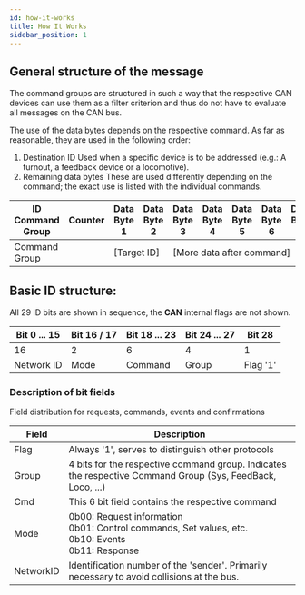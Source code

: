 ```yaml
---
id: how-it-works
title: How It Works
sidebar_position: 1
---
```


## General structure of the message

The command groups are structured in such a way that the respective CAN devices can use them as a filter criterion and thus do not have to evaluate all messages on the CAN bus.

The use of the data bytes depends on the respective command. As far as reasonable, they are used in the following order:

1. Destination ID Used when a specific device is to be addressed (e.g.: A turnout, a feedback device or a locomotive).
2. Remaining data bytes These are used differently depending on the command; the exact use is listed with the individual commands.

<table>
  <thead>
    <tr>
      <th>ID Command Group</th>
      <th>Counter</th>
      <th>Data Byte 1</th>
      <th>Data Byte 2</th>
      <th>Data Byte 3</th>
      <th>Data Byte 4</th>
      <th>Data Byte 5</th>
      <th>Data Byte 6</th>
      <th>Data Byte 7</th>
      <th>Data Byte 8</th>
    </tr>
  </thead>
  <tbody>
    <tr>
      <td>Command Group</td>
      <td></td>
      <td colspan="2">[Target ID]</td>
      <td colspan="6">[More data after command]</td>
    </tr>
  </tbody>
</table>

## Basic ID structure:

All 29 ID bits are shown in sequence, the **CAN** internal flags are not shown.

| Bit 0 ... 15 | Bit 16 / 17 | Bit 18 ... 23 | Bit 24 ... 27 | Bit 28   |
|--------------|-------------|---------------|---------------|----------|
| 16           | 2           | 6             | 4             | 1        |
| Network ID   | Mode        | Command       | Group         | Flag '1' |


### Description of bit fields

Field distribution for requests, commands, events and confirmations

| Field     | Description                                                                                                      |
|-----------|------------------------------------------------------------------------------------------------------------------|
| Flag      | Always '1', serves to distinguish other protocols                                                                |
| Group     | 4 bits for the respective command group. Indicates the respective Command Group (Sys, FeedBack, Loco, ...)       |
| Cmd       | This 6 bit field contains the respective command                                                                 |
| Mode      | 0b00: Request information <br/> 0b01: Control commands, Set values, etc. <br/> 0b10: Events <br/> 0b11: Response |
| NetworkID | Identification number of the 'sender'. Primarily necessary to avoid collisions at the bus.                       |

